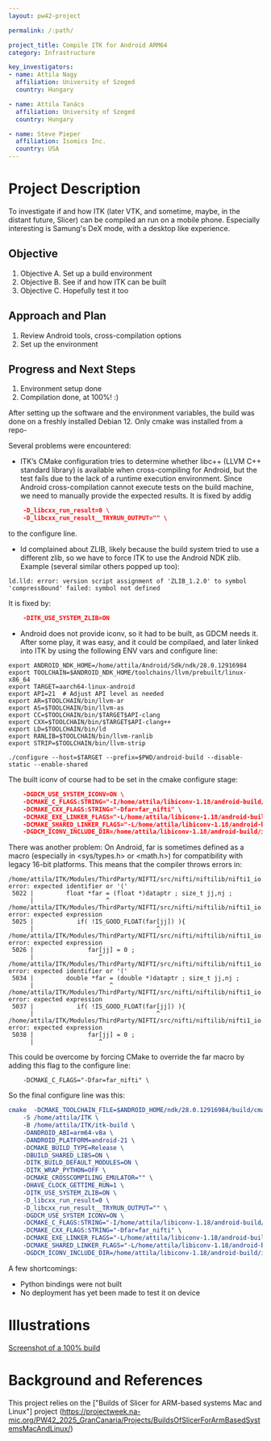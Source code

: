 ```yaml
---
layout: pw42-project

permalink: /:path/

project_title: Compile ITK for Android ARM64
category: Infrastructure

key_investigators:
- name: Attila Nagy
  affiliation: University of Szeged
  country: Hungary

- name: Attila Tanács
  affiliation: University of Szeged
  country: Hungary

- name: Steve Pieper
  affiliation: Isomics Inc.
  country: USA
---
```


# Project Description

<!-- Add a short paragraph describing the project. -->
To investigate if and how ITK (later VTK, and sometime, maybe, in the distant future, Slicer) can be compiled an run on a mobile phone. Especially interesting is Samung's DeX mode, with a desktop like experience.

## Objective

<!-- Describe here WHAT you would like to achieve (what you will have as end result). -->

1. Objective A. Set up a build environment
1. Objective B. See if and how ITK can be built
1. Objective C. Hopefully test it too

## Approach and Plan

<!-- Describe here HOW you would like to achieve the objectives stated above. -->

1. Review Android tools, cross-compilation options
1. Set up the environment

## Progress and Next Steps

<!-- Update this section as you make progress, describing of what you have ACTUALLY DONE.
     If there are specific steps that you could not complete then you can describe them here, too. -->

1. Environment setup done
1. Compilation done, at 100%! :)

After setting up the software and the environment variables, the build was done on a freshly installed Debian 12.
Only cmake was installed from a repo-

Several problems were encountered:

- ITK’s CMake configuration tries to determine whether libc++ (LLVM C++ standard library) is available when cross-compiling for Android, but the test fails due to the lack of a runtime execution environment. Since Android cross-compilation cannot execute tests on the build machine, we need to manually provide the expected results.
It is fixed by addig
```cmake
	-D_libcxx_run_result=0 \
	-D_libcxx_run_result__TRYRUN_OUTPUT="" \
```
to the configure line.

- ld complained about ZLIB, likely because the build system tried to use a different zlib, so we have to force ITK to use the Android NDK zlib.
Example (several similar others popped up too):
```
ld.lld: error: version script assignment of 'ZLIB_1.2.0' to symbol 'compressBound' failed: symbol not defined
```
It is fixed by:
```cmake
	-DITK_USE_SYSTEM_ZLIB=ON
```

- Android does not provide iconv, so it had to be built, as GDCM needs it.
After some play, it was easy, and it could be compilaed, and later linked into ITK by using the following ENV vars and configure line:
```
export ANDROID_NDK_HOME=/home/attila/Android/Sdk/ndk/28.0.12916984
export TOOLCHAIN=$ANDROID_NDK_HOME/toolchains/llvm/prebuilt/linux-x86_64
export TARGET=aarch64-linux-android
export API=21  # Adjust API level as needed
export AR=$TOOLCHAIN/bin/llvm-ar
export AS=$TOOLCHAIN/bin/llvm-as
export CC=$TOOLCHAIN/bin/$TARGET$API-clang
export CXX=$TOOLCHAIN/bin/$TARGET$API-clang++
export LD=$TOOLCHAIN/bin/ld
export RANLIB=$TOOLCHAIN/bin/llvm-ranlib
export STRIP=$TOOLCHAIN/bin/llvm-strip
```
```
./configure --host=$TARGET --prefix=$PWD/android-build --disable-static --enable-shared
```
The built iconv of course had to be set in the cmake configure stage:
```cmake
	-DGDCM_USE_SYSTEM_ICONV=ON \
	-DCMAKE_C_FLAGS:STRING="-I/home/attila/libiconv-1.18/android-build/include -Dfar=far_nifti" \
	-DCMAKE_CXX_FLAGS:STRING="-Dfar=far_nifti" \
	-DCMAKE_EXE_LINKER_FLAGS="-L/home/attila/libiconv-1.18/android-build/lib /home/attila/libiconv-1.18/android-build/lib/libiconv.so" \
	-DCMAKE_SHARED_LINKER_FLAGS="-L/home/attila/libiconv-1.18/android-build/lib /home/attila/libiconv-1.18/android-build/lib/libiconv.so"
	-DGDCM_ICONV_INCLUDE_DIR=/home/attila/libiconv-1.18/android-build/include
```

There was another problem:
On Android, far is sometimes defined as a macro (especially in <sys/types.h> or <math.h>) for compatibility with legacy 16-bit platforms.
This means that the compiler throws errors in:
```
/home/attila/ITK/Modules/ThirdParty/NIFTI/src/nifti/niftilib/nifti1_io.c:5022:20: error: expected identifier or '('
 5022 |         float *far = (float *)dataptr ; size_t jj,nj ;
      |                    ^
/home/attila/ITK/Modules/ThirdParty/NIFTI/src/nifti/niftilib/nifti1_io.c:5025:34: error: expected expression
 5025 |            if( !IS_GOOD_FLOAT(far[jj]) ){
      |                                  ^
/home/attila/ITK/Modules/ThirdParty/NIFTI/src/nifti/niftilib/nifti1_io.c:5026:18: error: expected expression
 5026 |               far[jj] = 0 ;
      |                  ^
/home/attila/ITK/Modules/ThirdParty/NIFTI/src/nifti/niftilib/nifti1_io.c:5034:21: error: expected identifier or '('
 5034 |         double *far = (double *)dataptr ; size_t jj,nj ;
      |                     ^
/home/attila/ITK/Modules/ThirdParty/NIFTI/src/nifti/niftilib/nifti1_io.c:5037:34: error: expected expression
 5037 |            if( !IS_GOOD_FLOAT(far[jj]) ){
      |                                  ^
/home/attila/ITK/Modules/ThirdParty/NIFTI/src/nifti/niftilib/nifti1_io.c:5038:18: error: expected expression
 5038 |               far[jj] = 0 ;
      |                  ^
```

This could be overcome by forcing CMake to override the far macro by adding this flag to the configure line:
```
	-DCMAKE_C_FLAGS="-Dfar=far_nifti" \
```

So the final configure line was this:
```cmake
cmake  -DCMAKE_TOOLCHAIN_FILE=$ANDROID_HOME/ndk/28.0.12916984/build/cmake/android.toolchain.cmake \
	-S /home/attila/ITK \
	-B /home/attila/ITK/itk-build \
	-DANDROID_ABI=arm64-v8a \
	-DANDROID_PLATFORM=android-21 \
	-DCMAKE_BUILD_TYPE=Release \
	-DBUILD_SHARED_LIBS=ON \
	-DITK_BUILD_DEFAULT_MODULES=ON \
	-DITK_WRAP_PYTHON=OFF \
	-DCMAKE_CROSSCOMPILING_EMULATOR="" \
	-DHAVE_CLOCK_GETTIME_RUN=1 \
	-DITK_USE_SYSTEM_ZLIB=ON \
	-D_libcxx_run_result=0 \
	-D_libcxx_run_result__TRYRUN_OUTPUT="" \
	-DGDCM_USE_SYSTEM_ICONV=ON \
	-DCMAKE_C_FLAGS:STRING="-I/home/attila/libiconv-1.18/android-build/include -Dfar=far_nifti" \
	-DCMAKE_CXX_FLAGS:STRING="-Dfar=far_nifti" \
	-DCMAKE_EXE_LINKER_FLAGS="-L/home/attila/libiconv-1.18/android-build/lib /home/attila/libiconv-1.18/android-build/lib/libiconv.so" \
	-DCMAKE_SHARED_LINKER_FLAGS="-L/home/attila/libiconv-1.18/android-build/lib /home/attila/libiconv-1.18/android-build/lib/libiconv.so"
	-DGDCM_ICONV_INCLUDE_DIR=/home/attila/libiconv-1.18/android-build/include
```

A few shortcomings:
- Python bindings were not built
- No deployment has yet been made to test it on device

# Illustrations

<!-- Add pictures and links to videos that demonstrate what has been accomplished.
![Some more images](Example2.jpg)
-->
[Screenshot of a 100% build](VirtualBox_Slicer_Android_30_01_2025_23_40_43.png)


# Background and References

This project relies on the ["Builds of Slicer for ARM-based systems Mac and Linux"] project (https://projectweek.na-mic.org/PW42_2025_GranCanaria/Projects/BuildsOfSlicerForArmBasedSystemsMacAndLinux/)
